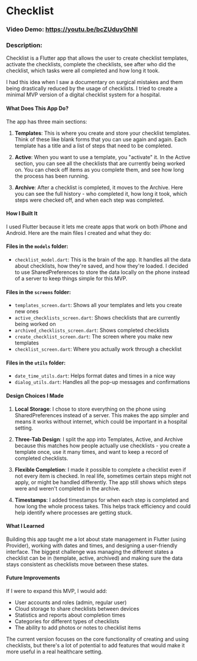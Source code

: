 # Checklist
### Video Demo:  https://youtu.be/bcZUduyOhNI
### Description:
Checklist is a Flutter app that allows the user to create checklist templates, activate the checklists, complete the checklists, see after who did the checklist, which tasks were all completed and how long it took.

I had this idea when I saw a documentary on surgical mistakes and them being drastically reduced by the usage of checklists. I tried to create a minimal MVP version of a digital checklist system for a hospital.

#### What Does This App Do?

The app has three main sections:

1. **Templates**: This is where you create and store your checklist templates. Think of these like blank forms that you can use again and again. Each template has a title and a list of steps that need to be completed.

2. **Active**: When you want to use a template, you "activate" it. In the Active section, you can see all the checklists that are currently being worked on. You can check off items as you complete them, and see how long the process has been running.

3. **Archive**: After a checklist is completed, it moves to the Archive. Here you can see the full history - who completed it, how long it took, which steps were checked off, and when each step was completed.

#### How I Built It

I used Flutter because it lets me create apps that work on both iPhone and Android. Here are the main files I created and what they do:

#### Files in the `models` folder:
- `checklist_model.dart`: This is the brain of the app. It handles all the data about checklists, how they're saved, and how they're loaded. I decided to use SharedPreferences to store the data locally on the phone instead of a server to keep things simple for this MVP.

#### Files in the `screens` folder:
- `templates_screen.dart`: Shows all your templates and lets you create new ones
- `active_checklists_screen.dart`: Shows checklists that are currently being worked on
- `archived_checklists_screen.dart`: Shows completed checklists
- `create_checklist_screen.dart`: The screen where you make new templates
- `checklist_screen.dart`: Where you actually work through a checklist

#### Files in the `utils` folder:
- `date_time_utils.dart`: Helps format dates and times in a nice way
- `dialog_utils.dart`: Handles all the pop-up messages and confirmations

#### Design Choices I Made

1. **Local Storage**: I chose to store everything on the phone using SharedPreferences instead of a server. This makes the app simpler and means it works without internet, which could be important in a hospital setting.

2. **Three-Tab Design**: I split the app into Templates, Active, and Archive because this matches how people actually use checklists - you create a template once, use it many times, and want to keep a record of completed checklists.

3. **Flexible Completion**: I made it possible to complete a checklist even if not every item is checked. In real life, sometimes certain steps might not apply, or might be handled differently. The app still shows which steps were and weren't completed in the archive.

4. **Timestamps**: I added timestamps for when each step is completed and how long the whole process takes. This helps track efficiency and could help identify where processes are getting stuck.

#### What I Learned

Building this app taught me a lot about state management in Flutter (using Provider), working with dates and times, and designing a user-friendly interface. The biggest challenge was managing the different states a checklist can be in (template, active, archived) and making sure the data stays consistent as checklists move between these states.

#### Future Improvements

If I were to expand this MVP, I would add:
- User accounts and roles (admin, regular user)
- Cloud storage to share checklists between devices
- Statistics and reports about completion times
- Categories for different types of checklists
- The ability to add photos or notes to checklist items

The current version focuses on the core functionality of creating and using checklists, but there's a lot of potential to add features that would make it more useful in a real healthcare setting.
